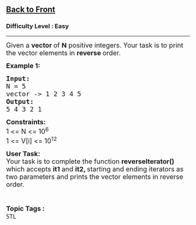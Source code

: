 <h2><a href="https://www.geeksforgeeks.org/problems/back-to-front/1?page=4&difficulty=Basic,Easy&sortBy=accuracy">Back to Front</a></h2><h3>Difficulty Level : Easy</h3><hr><div class="problems_problem_content__Xm_eO"><p><span style="font-size:18px">Given a <strong>vector </strong>of <strong>N</strong> positive integers. Your task is to print the vector elements in <strong>reverse </strong>order.</span></p>

<p><span style="font-size:18px"><strong>Example 1: </strong></span></p>

<pre><span style="font-size:18px"><strong>Input:</strong>
N = 5
vector -&gt; 1 2 3 4 5
<strong>Output: </strong>
5 4 3 2 1</span></pre>

<p><span style="font-size:18px"><strong>Constraints:</strong><br>
1 &lt;= N &lt;= 10<sup>6</sup><br>
1 &lt;= V[i] &lt;= 10<sup>12</sup></span></p>

<p><span style="font-size:18px"><strong>User Task:</strong><br>
Your task is to complete the function <strong>reverseIterator()</strong> which accepts <strong>it1</strong> and <strong>it2, </strong>starting and ending iterators as two parameters and prints the vector elements in reverse order.</span></p>
</div><br><p><span style=font-size:18px><strong>Topic Tags : </strong><br><code>STL</code>&nbsp;